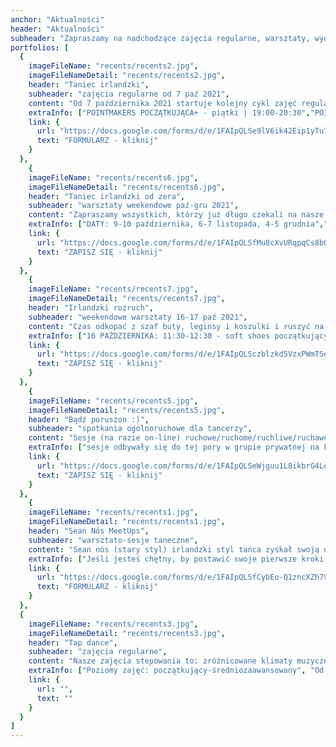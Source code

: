 ```yaml
---
anchor: "Aktualności"
header: "Aktualności"
subheader: "Zapraszamy na nadchodzące zajęcia regularne, warsztaty, wydarzenia, projekty."
portfolios: [
  {
    imageFileName: "recents/recents2.jpg",
    imageFileNameDetail: "recents/recents2.jpg",
    header: "Taniec irlandzki",
    subheader: "zajęcia regularne od 7 paź 2021",
    content: "Od 7 października 2021 startuje kolejny cykl zajęć regularnych współczesnego stylu tańca irlandzkiego w miękkich butach oraz stepu. Nasze zajęcia to: wspaniała muzyka, intrygujące kroki, zachęta do kreatywności, wspieranie kondycji i przyjazna społeczność.",
    extraInfo: ["POINTMAKERS POCZĄTKUJĄCA+ - piątki | 19:00-20:30","POINTMAKERS ŚREDNIOZAAWANSOWANA - czwartki | 20:30-22:00", " TREBLEMAKERS ŚREDNIOZAAWANSOWANA - piątki | 17:30-19:00",  "Zapisy do 26 września! Pamiętajcie, że warto się pospieszyć, bo liczba miejsc na zajęciach jest ograniczona ze względu na wiadomo co.", "Szczegóły organizacyjne znajdziecie w poniższym formularzu rejestracyjnym."],
    link: {
      url: "https://docs.google.com/forms/d/e/1FAIpQLSe9lV6ik42Eip1yTu7flVgTiN4ZWDc1CuD1A4nGyCCmYHOmgA/viewform",
      text: "FORMULARZ - kliknij"
    }
  },
    {
    imageFileName: "recents/recents6.jpg",
    imageFileNameDetail: "recents/recents6.jpg",
    header: "Taniec irlandzki od zera",
    subheader: "warsztaty weekendowe paź-gru 2021",
    content: "Zapraszamy wszystkich, którzy już długo czekali na nasze zajęcia tańca irlandzkiego OD ZERA! Nasza propozycja na jesień to warsztaty weekendowe w 3 rundach, po których będziecie mieli całkiem sporo pojęcia o tańcu irlandzkim i zdecydujecie, czy chcecie kontynuować przygodę w ramach regularnych zajęć. Podczas każdych zajęć będziemy uczyć się nowego zestawu kroków, więc można przybywać na wybrane zajęcia bez obawy, że nie będziecie wiedzieć, o co chodzi. Zachęcamy jednak do udziału w całym cyklu, aby jak najpełniej skorzystać z okazji do zdobycia podstaw tego specyficznego, ale jakże pięknego tańca.  ",
    extraInfo: ["DATY: 9-10 października, 6-7 listopada, 4-5 grudnia","GRUPY: 11:30-13:00 - taniec irlandzki soft shoes (miękkie buty), 13:15-14:45 - step irlandzki ","MIEJSCE: Szkoła Tai Chi Jadeit, ul. Bastionowa 47 (na terenie Cytadeli)", "INWESTYCJA: 35 zł - pojedyncze zajęcia 1,5 h, 180 zł - karnet 6 zajęć, 300 zł - karnet 12 zajęć", "ZAPISY tylko przez poniższy formularz"],
    link: {
      url: "https://docs.google.com/forms/d/e/1FAIpQLSfMu8cXvURqpqCs8bQLYhl1rP8Xd3NGx31BYrUIT4Ypn3P3yg/viewform",
      text: "ZAPISZ SIĘ - kliknij"
    }
  },
    {
    imageFileName: "recents/recents7.jpg",
    imageFileNameDetail: "recents/recents7.jpg",
    header: "Irlandzki rozruch",
    subheader: "weekendowe warsztaty 16-17 paź 2021",
    content: "Czas odkopać z szaf buty, leginsy i koszulki i ruszyć na parkiety. Warsztaty organizujemy z myślą o wszelkich znających podstawy tańca irlandzkiego duszyczkach, aby Was delikatnie rozruszać. Będziemy opierać się na znanych krokach, aby nie obciążać mózgu za bardzo ;P, ale pobawimy się przestrzenią, poszukamy optymalniejszych wzorców ruchu, skupimy uwagę na rytmice. A dodatkowo w sobotę zrobimy trochę ogólnorozwojówki, aby lepiej poczuć nasze ciałka.",
    extraInfo: ["16 PAŹDZIERNIKA: 11:30-12:30 - soft shoes początkujący+, 12:30-13:30 - zajęcia ogólnorozwojowe, 13:45-14:45 - soft shoes średniozaawansowany","17 PAŹDZIERNIKA: 11:30-12:45 - step początkujący+, 12:45-14:00 - step średniozaawansowany","MIEJSCE: Szkoła Tai Chi Jadeit, ul. Bastionowa 47 (na terenie Cytadeli)", "INWESTYCJA: 20 zł - pojedyncze zajęcia, 50 zł / karnet na 3 i więcej zajęć", "ZAPISY: do 8 października tylko przez poniższy formularz"],
    link: {
      url: "https://docs.google.com/forms/d/e/1FAIpQLSczblzkd5VzxPWmTSeVWso7bMHfmTukwVRMFJnFjeBPmpZCnw/viewform",
      text: "ZAPISZ SIĘ - kliknij"
    }
  },
    {
    imageFileName: "recents/recents5.jpg",
    imageFileNameDetail: "recents/recents5.jpg",
    header: "Bądź poruszon :)",
    subheader: "spotkania ogólnoruchowe dla tancerzy",
    content: "Sesje (na razie on-line) ruchowe/ruchome/ruchliwe/ruchawe/poruszające/rozruszające oparte o takie praktyki jak joga, pilates, Body-Mind Centering®, Franklin Method® czy inspiracje zaczerpnięte z technik tańca współczesnego. Spotkania są organizowane z myślą o osobach, które tańczą i chcą uważniej posłuchać potrzeb swojego ciała, aby móc cieszyć się z jego użytkowania jak najdłużej, nie tylko na parkiecie. Osoby podające się za nie tańczące również będą mile widziane. ",
    extraInfo: ["sesje odbywały się do tej pory w grupie prywatnej na Facebooku - 'EtnoBalans się porusza' - zachęcamy do dołączenia do grupy, ponieważ możecie tam znaleźć stare sesje i poćwiczyć, kiedy chcecie","od końca października planujemy robić sesje na żywo, jeśli tylko będzie taka możliwość i wirus nie pokrzyżuje planów","płatność od serca <3", "obowiązują zapisy przez formularz"],
    link: {
      url: "https://docs.google.com/forms/d/e/1FAIpQLSeWjguu1L8ikbrG4LeId_xgu9ym7Pz6fOtw5V-86AJW6rolzw/viewform",
      text: "ZAPISZ SIĘ - kliknij"
    }
  },
    {
    imageFileName: "recents/recents1.jpg",
    imageFileNameDetail: "recents/recents1.jpg",
    header: "Sean Nós MeetUps",
    subheader: "warsztato-sesje taneczne",
    content: "Sean nós (stary styl) irlandzki styl tańca zyskał swoją nazwę około 20 lat temu, wywodząc się z wiejskich regionów Irlandii, gdzie tradycja tańca i muzyki była naturalną potrzebą i sposobem na rozrywkę społeczną. Ostatnio staje się coraz bardziej popularny, prawdopodobnie ze względu na swoją spontaniczność i swobodę wyrażania siebie. Ruchy nóg są niewielkie i mniej przestrzenne, blisko podłogi, a ciało jest zrelaksowane od pasa w górę. Ponieważ jest to forma improwizowana, każdy tancerz prezentuje swój własny, niepowtarzalny styl. Tancerze Sean nós pozostają w bliskim kontakcie z muzykami i wszyscy reagują na to, co dzieje się tu i teraz. Pragnienie łączenia energii tancerzy i muzyków, których pasją są irlandzkie klimaty oraz chęć poszukiwania dialogu między nimi pcha nas nieuchronnie ku próbie wypracowania regularnej przestrzeni ku temu :) Dlatego też zapraszamy serdecznie na Sean NósMeetUps!",
    extraInfo: ["Jeśli jesteś chętny, by postawić swoje pierwsze kroki w stylu sean nós, napisz do nas. Dysponujemy kursem online dla początkujących, który da Ci wgląd w tę technikę.", "O kolejnych datach zajęć będziemy informować! Jeśli jesteś zainteresowana / -y nauką, wypełnij formularz."],
    link: {
      url: "https://docs.google.com/forms/d/e/1FAIpQLSfCybEo-Q1zncXZh790nRwNnjkVkOgQhUCrPEGQzW-jJ1E_HA/viewform",
      text: "FORMULARZ - kliknij"
    }
  },
  {
    imageFileName: "recents/recents3.jpg",
    imageFileNameDetail: "recents/recents3.jpg",
    header: "Tap dance",
    subheader: "zajęcia regularne",
    content: "Nasze zajęcia stepowania to: zróżnicowane klimaty muzyczne, intrygujące kroki, zachęta do kreatywności i improwizacji i przyjazna społeczność. Podczas zajęć regularnych skupiamy się na technice tańca oraz improwizacji.",
    extraInfo: ["Poziomy zajęć: początkujący-średniozaawansowany", "Od stycznia 2021 nie prowadzimy live streamów ani zajęć na żywo. Dysponujemy materiałami video, które możemy Wam udostępnić w razie zainteresowania. Trzymajcie jednak rękę na pulsie, bo niebawem wracamy!"],
    link: {
      url: "",
      text: ""
    }
  }
]
---
```

